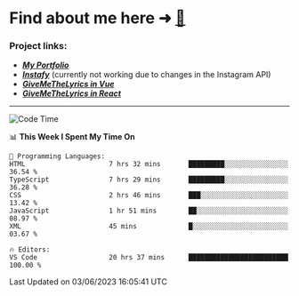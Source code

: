 # Find about me here ➜ [🧑](https://pauabella.dev)

### Project links:
- ***[My Portfolio](https://pauabella.dev)***
- ***[Instafy](https://instafy.me)*** (currently not working due to changes in the Instagram API)
- ***[GiveMeTheLyrics in Vue](https://lyrics.pauabella.dev)***
- ***[GiveMeTheLyrics in React](https://pauabella.dev/GiveMeTheLyrics)***

---
<!--START_SECTION:waka-->
![Code Time](http://img.shields.io/badge/Code%20Time-2%2C193%20hrs%2041%20mins-blue)

📊 **This Week I Spent My Time On** 

```text
💬 Programming Languages: 
HTML                     7 hrs 32 mins       █████████░░░░░░░░░░░░░░░░   36.54 % 
TypeScript               7 hrs 29 mins       █████████░░░░░░░░░░░░░░░░   36.28 % 
CSS                      2 hrs 46 mins       ███░░░░░░░░░░░░░░░░░░░░░░   13.42 % 
JavaScript               1 hr 51 mins        ██░░░░░░░░░░░░░░░░░░░░░░░   08.97 % 
XML                      45 mins             █░░░░░░░░░░░░░░░░░░░░░░░░   03.67 % 

🔥 Editors: 
VS Code                  20 hrs 37 mins      █████████████████████████   100.00 % 
```


 Last Updated on 03/06/2023 16:05:41 UTC
<!--END_SECTION:waka-->

